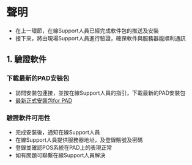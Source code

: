 # 聲明
- 在上一環節，在線Support人員已經完成軟件包的推送及安裝
- 接下來，將由現場Support人員進行驗證，確保軟件與服務器能順利通訊

## 1. 驗證軟件

### 下載最新的PAD安裝包
- 訪問安裝包連接，並按在線Support人員的指引，下載最新的PAD安裝包
- [最新正式安裝包for PAD]([https://install.appcenter.ms/orgs/proton-technology/apps/easypos-android-prd/distribution_groups/open] "點擊訪問 安裝包")

### 驗證軟件可用性
- 完成安裝後，通知在線Support人員
- 在線Support人員提供服務器地址，及登錄賬號及密碼
- 登錄並確認POS系統在PAD上的表現正常
- 如有問題可聯繫在線Support人員解決
